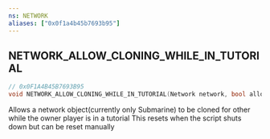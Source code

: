 ```yaml
---
ns: NETWORK
aliases: ["0x0f1a4b45b7693b95"]
---
```

## NETWORK_ALLOW_CLONING_WHILE_IN_TUTORIAL

```c
// 0x0F1A4B45B7693B95
void NETWORK_ALLOW_CLONING_WHILE_IN_TUTORIAL(Network network, bool allow);
```

Allows a network object(currently only Submarine) to be cloned for other while the owner player is in a tutorial This resets when the script shuts down but can be reset manually

